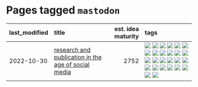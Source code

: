 # Pages tagged `mastodon`

|last_modified|title|est. idea maturity|tags
|:---|:---|---:|:---|
|2022-10-30|[research and publication in the age of social media](../research-and-social.md)|2752|[![](https://img.shields.io/badge/tag-arxiv-dad82b)](../tags/arxiv.md) [![](https://img.shields.io/badge/tag-citation-35d420)](../tags/citation.md) [![](https://img.shields.io/badge/tag-corrections-32d44f)](../tags/corrections.md) [![](https://img.shields.io/badge/tag-credit-fe4dc)](../tags/credit.md) [![](https://img.shields.io/badge/tag-curation-d5ffe)](../tags/curation.md) [![](https://img.shields.io/badge/tag-discoverability-a68128)](../tags/discoverability.md) [![](https://img.shields.io/badge/tag-discussion-869bd0)](../tags/discussion.md) [![](https://img.shields.io/badge/tag-feed-b4243e)](../tags/feed.md) [![](https://img.shields.io/badge/tag-git-b7fb0)](../tags/git.md) [![](https://img.shields.io/badge/tag-github-b25b5)](../tags/github.md) [![](https://img.shields.io/badge/tag-historyofscience-76bb24)](../tags/historyofscience.md) [![](https://img.shields.io/badge/tag-mastodon-496a1)](../tags/mastodon.md) [![](https://img.shields.io/badge/tag-openreview-683f3)](../tags/openreview.md) [![](https://img.shields.io/badge/tag-paperswithcode-96bcc)](../tags/paperswithcode.md) [![](https://img.shields.io/badge/tag-platform-77485f)](../tags/platform.md) [![](https://img.shields.io/badge/tag-publication-4d35f9)](../tags/publication.md) [![](https://img.shields.io/badge/tag-reproducibility-e839f4)](../tags/reproducibility.md) [![](https://img.shields.io/badge/tag-research-b08442)](../tags/research.md) [![](https://img.shields.io/badge/tag-retractions-e6ab9)](../tags/retractions.md) [![](https://img.shields.io/badge/tag-search-abf295)](../tags/search.md) [![](https://img.shields.io/badge/tag-socialmedia-97a75e)](../tags/socialmedia.md) [![](https://img.shields.io/badge/tag-stackoverflow-29349d)](../tags/stackoverflow.md) [![](https://img.shields.io/badge/tag-subscription-50c04b)](../tags/subscription.md) [![](https://img.shields.io/badge/tag-transparency-ebbec3)](../tags/transparency.md) [![](https://img.shields.io/badge/tag-twitter-4072a1)](../tags/twitter.md) [![](https://img.shields.io/badge/tag-validation-7c795e)](../tags/validation.md)|